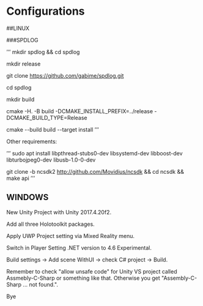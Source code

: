 # Configurations

##LINUX

###SPDLOG

’’’
mkdir spdlog && cd spdlog

mkdir release

git clone https://github.com/gabime/spdlog.git

cd spdlog

mkdir build

cmake -H. -B build -DCMAKE_INSTALL_PREFIX=../release -DCMAKE_BUILD_TYPE=Release

cmake --build build --target install
’’’

Other requirements:

’’’
sudo apt install libpthread-stubs0-dev libsystemd-dev libboost-dev libturbojpeg0-dev libusb-1.0-0-dev

git clone -b ncsdk2 http://github.com/Movidius/ncsdk && cd ncsdk && make api
’’’


## WINDOWS


New Unity Project with Unity 2017.4.20f2.

Add all three Holotoolkit packages.

Apply UWP Project setting via Mixed Reality menu.

Switch in Player Setting .NET version to 4.6 Experimental.

Build settings -> Add scene WithUI -> check C# project -> Build.

Remember to check "allow unsafe code" for Unity VS project called Assmebly-C-Sharp or something like that. Otherwise 
you get "Assembly-C-Sharp ... not found.".

Bye